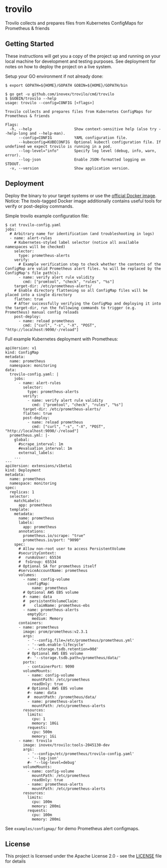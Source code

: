 # trovilo

Trovilo collects and prepares files from Kubernetes ConfigMaps for Prometheus & friends

## Getting Started

These instructions will get you a copy of the project up and running on your local machine for development and testing purposes. See deployment for notes on how to deploy the project on a live system.

Setup your GO environment if not already done:

```
$ export GOPATH=${HOME}/GOPATH GOBIN=${HOME}/GOPATH/bin
```

```
$ go get -u github.com/inovex/trovilo/cmd/trovilo
$ $GOBIN/trovilo --help
usage: trovilo --config=CONFIG [<flags>]

Trovilo collects and prepares files from Kubernetes ConfigMaps for Prometheus & friends

Flags:
  -h, --help                   Show context-sensitive help (also try --help-long and --help-man).
      --config=CONFIG          YAML configuration file.
      --kubeconfig=KUBECONFIG  Optional kubectl configuration file. If undefined we expect trovilo is running in a pod.
      --log-level="info"       Specify log level (debug, info, warn, error).
      --log-json               Enable JSON-formatted logging on STDOUT.
  -v, --version                Show application version.
```

## Deployment

Deploy the binary to your target systems or use the [official Docker image](https://hub.docker.com/r/inovex/trovilo/). Notice: The *tools*-tagged Docker image additionally contains useful tools for verify or post-deploy commands.

Simple trovilo example configuration file:

```
$ cat trovilo-config.yaml
jobs:
  # Arbitrary name for identification (and troubleshooting in logs)
  - name: alert-rules
    # Kubernetes-styled label selector (notice all available namespaces will be checked)
    selector:
      type: prometheus-alerts
    verify:
      # Example verification step to check whether the contents of the ConfigMap are valid Prometheus alert files. %s will be replaced by the ConfigMap's file path(s).
      - name: verify alert rule validity
        cmd: ["promtool", "check", "rules", "%s"]
    target-dir: /etc/prometheus-alerts/
    # Enable directory flattening so all ConfigMap files will be placed into a single directory
    flatten: true
    # After successfully verifying the ConfigMap and deploying it into the target-dir, run the following commands to trigger (e.g. Prometheus) manual config reloads
    post-deploy:
      - name: reload prometheus
        cmd: ["curl", "-s", "-X", "POST", "http://localhost:9090/-/reload"]
```

Full example Kubernetes deployment with Prometheus:

```
apiVersion: v1
kind: ConfigMap
metadata:
  name: prometheus
  namespace: monitoring
data:
  trovilo-config.yaml: |
    jobs:
      - name: alert-rules
        selector:
          type: prometheus-alerts
        verify:
          - name: verify alert rule validity
            cmd: ["promtool", "check", "rules", "%s"]
        target-dir: /etc/prometheus-alerts/
        flatten: true
        post-deploy:
          - name: reload prometheus
            cmd: ["curl", "-s", "-X", "POST", "http://localhost:9090/-/reload"]
  prometheus.yml: |-
    global:
      #scrape_interval: 1m
      #evaluation_interval: 1m
      external_labels:
    ...
---
apiVersion: extensions/v1beta1
kind: Deployment
metadata:
  name: prometheus
  namespace: monitoring
spec:
  replicas: 1
  selector:
    matchLabels:
      app: prometheus
  template:
    metadata:
      name: prometheus
      labels:
        app: prometheus
      annotations:
        prometheus.io/scrape: "true"
        prometheus.io/port: "9090"
    spec:
      # Allow non-root user to access PersistentVolume
      #securityContext:
      #  runAsUser: 65534
      #  fsGroup: 65534
      # Optional SA for prometheus itself
      #serviceAccountName: prometheus
      volumes:
        - name: config-volume
          configMap:
            name: prometheus
        # Optional AWS EBS volume
        #- name: data
        #  persistentVolumeClaim:
        #    claimName: prometheus-ebs
        - name: prometheus-alerts
          emptyDir:
            medium: Memory
      containers:
      - name: prometheus
        image: prom/prometheus:v2.3.1
        args:
          - '--config.file=/etc/prometheus/prometheus.yml'
          - '--web.enable-lifecycle'
          - '--storage.tsdb.retention=90d'
          # Optional AWS EBS volume
          #- '--storage.tsdb.path=/prometheus/data/'
        ports:
          - containerPort: 9090
        volumeMounts:
          - name: config-volume
            mountPath: /etc/prometheus
            readOnly: true
          # Optional AWS EBS volume
          #- name: data
          #  mountPath: /prometheus/data/
          - name: prometheus-alerts
            mountPath: /etc/prometheus-alerts
        resources:
          limits:
            cpu: 1
            memory: 10Gi
          requests:
            cpu: 500m
            memory: 1Gi
      - name: trovilo
        image: inovex/trovilo:tools-2045130-dev
        args:
          - '--config=/etc/prometheus/trovilo-config.yaml'
          - '--log-json'
          #- '--log-level=debug'
        volumeMounts:
          - name: config-volume
            mountPath: /etc/prometheus
            readOnly: true
          - name: prometheus-alerts
            mountPath: /etc/prometheus-alerts
        resources:
          limits:
            cpu: 100m
            memory: 200mi
          requests:
            cpu: 100m
            memory: 200mi
```

See ``examples/configmap/`` for demo Prometheus alert configmaps.

## License

This project is licensed under the Apache License 2.0 - see the [LICENSE](LICENSE) file for details
